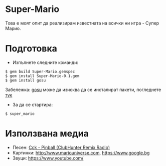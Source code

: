 # Super-Mario
Това е моят опит да реализирам известната на всички ни игра - Супер Марио.

# Подготовка
-	Изпълнете следните команди:

```
$ gem build Super-Mario.gemspec
$ gem install Super-Mario-0.1.gem
$ gem install gosu
```
Забележка: [gosu](https://github.com/gosu/gosu) може да изисква да се инсталират пакети, погледнете [тук](https://github.com/gosu/gosu/wiki/Getting-Started-on-Linux)

- 	За да се стартира:
```
$ super_mario
```

# Използвана медиа
-	Песен: [Cck - Pinball (ClubHunter Remix Radio)](https://www.youtube.com/watch?v=kPj00nuYQc0)
-	Картинки: http://www.mariouniverse.com, https://www.google.bg
-	Звуци: https://www.youtube.com/
